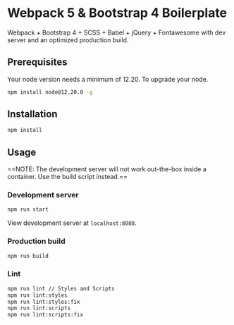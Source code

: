# Webpack 5 & Bootstrap 4 Boilerplate

Webpack + Bootstrap 4 + SCSS + Babel + jQuery + Fontawesome with dev server and an optimized production build.

## Prerequisites
Your node version needs a minimum of 12.20.
To upgrade your node.

```bash
npm install node@12.20.0 -g
```

## Installation

```bash
npm install
```

## Usage
==NOTE: The development server will not work out-the-box inside a container. Use the build script instead.==

### Development server

```bash
npm run start
```

View development server at `localhost:8080`.

### Production build

```bash
npm run build
```

### Lint

```bash
npm run lint // Styles and Scripts
npm run lint:styles
npm run lint:styles:fix
npm run lint:scripts
npm run lint:scripts:fix
```
